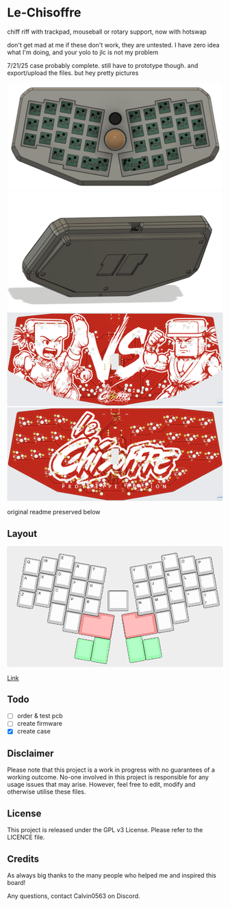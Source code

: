 # Le-Chisoffre

chiff riff with trackpad, mouseball or rotary support, now with hotswap

don't get mad at me if these don't work, they are untested. I have zero idea what I'm doing, and your yolo to jlc is not my problem

7/21/25 case probably complete. still have to prototype though. and export/upload the files. but hey pretty pictures

![case front](</images/case front.png>)
![case back](</images/case back.png>)
![pcb front](</images/pcb front.png>)
![pcb back](</images/pcb back.png>)

original readme preserved below

## Layout

![](https://github.com/calvin-mcd/Le-Chisoffre/blob/main/Images/KLE.png)

[Link](https://www.keyboard-layout-editor.com/##@_name=Le%20Chisoffre&author=Ha%20Ha%20Ha%3B&@_y:2.5&x:5.95&a:7&w:1.25&h:1.25%3B&=%3B&@_r:10&rx:1&y:-0.09999999999999998&x:2&a:4%3B&=E%3B&@_y:-0.65&x:1%3B&=W&_x:1%3B&=R&=T%3B&@_y:-0.75%3B&=Q%3B&@_y:-0.6&x:2%3B&=D%3B&@_y:-0.6499999999999999&x:1%3B&=S&_x:1%3B&=F&=G%3B&@_y:-0.75%3B&=A%3B&@_y:-0.6000000000000001&x:2%3B&=C%3B&@_y:-0.6499999999999999&x:1%3B&=X&_x:1%3B&=V&=B%3B&@_y:-0.75%3B&=Z%3B&@_y:-0.6000000000000001&x:2&a:7&h:1.25%3B&=%3B&@_y:-0.6499999999999999&x:3&h:1.25%3B&=%3B&@_y:0.25&x:5&c=%239cffb2&h:1.5%3B&=%3B&@_y:-0.75&x:4&h:1.25%3B&=%3B&@_r:100&rx:5.25&ry:4&y:-1.1&x:-0.20000000000000018&c=%23f59595&w:1.5&w2:1.25&h2:2&x2:0.25%3B&=%3B&@_r:-100&rx:7.25&ry:4.87&y:-0.3200000000000003&x:-0.5099999999999998&w:1.5&w2:1.25&h2:2%3B&=%3B&@_r:-10&rx:7&ry:0.965&y:-0.20499999999999996&x:2.25&c=%23cccccc&a:4%3B&=I%3B&@_y:-0.6499999999999999&x:1.25%3B&=U&_x:1%3B&=O%3B&@_y:-0.9900000000000002&x:0.25%3B&=Y%3B&@_y:-0.76&x:4.25%3B&=P%3B&@_y:-0.6000000000000003&x:2.25%3B&=K%3B&@_y:-0.6499999999999999&x:1.25%3B&=J&_x:1%3B&=L%3B&@_y:-0.9899999999999998&x:0.25%3B&=H%3B&@_y:-0.7600000000000002&x:4.25%3B&=%2F:%0A%2F%3B%3B&@_y:-0.6000000000000001&x:2.25%3B&=%3C%0A,%3B&@_y:-0.6399999999999997&x:0.25%3B&=N&=M&_x:1%3B&=%3E%0A.%3B&@_y:-0.75&x:4.25%3B&=%3F%0A%2F%2F%3B&@_y:-0.6200000000000001&x:2.25&a:7&h:1.25%3B&=%3B&@_y:-0.6299999999999999&x:1.25&h:1.25%3B&=%3B&@_y:0.22999999999999954&x:-0.75&c=%239cffb2&h:1.5%3B&=%3B&@_y:-0.75&x:0.25&h:1.25%3B&=)

## Todo

- [ ] order & test pcb
- [ ] create firmware
- [x] create case

## Disclaimer

Please note that this project is a work in progress with no guarantees of a working outcome. No-one involved in this project is responsible for any usage issues that may arise. However, feel free to edit, modify and otherwise utilise these files.

## License

This project is released under the GPL v3 License. Please refer to the LICENCE file.

## Credits

As always big thanks to the many people who helped me and inspired this board!

Any questions, contact Calvin0563 on Discord.
